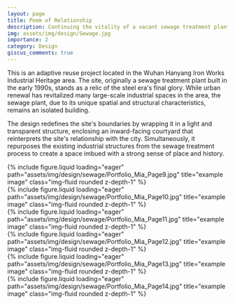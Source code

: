 ```yaml
---
layout: page
title: Poem of Relationship
description: Continuing the vitality of a vacant sewage treatment plant
img: assets/img/design/Sewage.jpg
importance: 2
category: Design
giscus_comments: true
---
```


This is an adaptive reuse project located in the Wuhan Hanyang Iron Works Industrial Heritage area. The site, originally a sewage treatment plant built in the early 1990s, stands as a relic of the steel era's final glory. While urban renewal has revitalized many large-scale industrial spaces in the area, the sewage plant, due to its unique spatial and structural characteristics, remains an isolated building.

The design redefines the site's boundaries by wrapping it in a light and transparent structure, enclosing an inward-facing courtyard that reinterprets the site's relationship with the city. Simultaneously, it repurposes the existing industrial structures from the sewage treatment process to create a space imbued with a strong sense of place and history.

<div class="row">
    <div class="col-sm mt-3 mt-md-0">
        {% include figure.liquid loading="eager" path="assets/img/design/sewage/Portfolio_Mia_Page9.jpg" title="example image" class="img-fluid rounded z-depth-1" %}
    </div>
</div>
<div class="row">
    <div class="col-sm mt-3 mt-md-0">
        {% include figure.liquid loading="eager" path="assets/img/design/sewage/Portfolio_Mia_Page10.jpg" title="example image" class="img-fluid rounded z-depth-1" %}
    </div>
</div>
<div class="row">
    <div class="col-sm mt-3 mt-md-0">
        {% include figure.liquid loading="eager" path="assets/img/design/sewage/Portfolio_Mia_Page11.jpg" title="example image" class="img-fluid rounded z-depth-1" %}
    </div>
</div>
<div class="row">
    <div class="col-sm mt-3 mt-md-0">
        {% include figure.liquid loading="eager" path="assets/img/design/sewage/Portfolio_Mia_Page12.jpg" title="example image" class="img-fluid rounded z-depth-1" %}
    </div>
</div>
<div class="row">
    <div class="col-sm mt-3 mt-md-0">
        {% include figure.liquid loading="eager" path="assets/img/design/sewage/Portfolio_Mia_Page13.jpg" title="example image" class="img-fluid rounded z-depth-1" %}
    </div>
</div>
<div class="row">
    <div class="col-sm mt-3 mt-md-0">
        {% include figure.liquid loading="eager" path="assets/img/design/sewage/Portfolio_Mia_Page14.jpg" title="example image" class="img-fluid rounded z-depth-1" %}
    </div>
</div>
